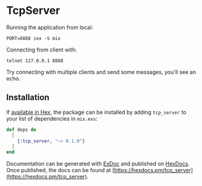 # TcpServer

Running the application from local:
```
PORT=8888 iex -S mix
```
Connecting from client with:
```
telnet 127.0.0.1 8888
```
Try connecting with multiple clients and send some messages, you'll see an echo.

## Installation

If [available in Hex](https://hex.pm/docs/publish), the package can be installed
by adding `tcp_server` to your list of dependencies in `mix.exs`:

```elixir
def deps do
  [
    {:tcp_server, "~> 0.1.0"}
  ]
end
```

Documentation can be generated with [ExDoc](https://github.com/elixir-lang/ex_doc)
and published on [HexDocs](https://hexdocs.pm). Once published, the docs can
be found at [https://hexdocs.pm/tcp_server](https://hexdocs.pm/tcp_server).

